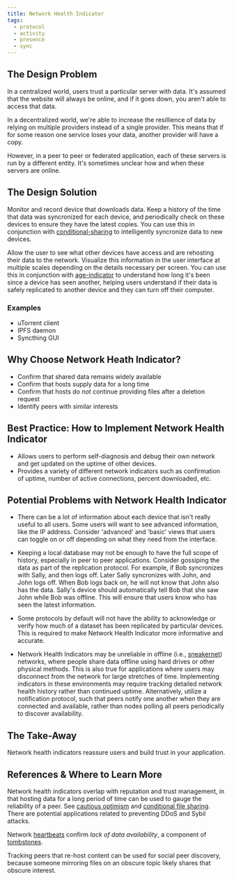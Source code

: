 ```yaml
---
title: Network Health Indicator
tags:
  - protocol
  - activity
  - presence
  - sync
---
```


## The Design Problem

In a centralized world, users trust a particular server with data. It's assumed
that the website will always be online, and if it goes down, you aren't able to
access that data.

In a decentralized world, we're able to increase the resillience of data by
relying on multiple providers instead of a single provider. This means that if
for some reason one service loses your data, another provider will have a copy.

However, in a peer to peer or federated application, each of these servers is
run by a different entity. It's sometimes unclear how and when these servers
are online.

## The Design Solution

Monitor and record device that downloads data. Keep a history of
the time that data was syncronized for each device, and periodically check on
these devices to ensure they have the latest copies. You can use this in
conjunction with [conditional-sharing](conditional-sharing.md) to intelligently
syncronize data to new devices.

Allow the user to see what other devices have access and are rehosting their
data to the network. Visualize this information in the user interface at
multiple scales depending on the details necessary per screen. You can use this
in conjunction with [age-indicator](age-indicator.md) to understand how long
it's been since a device has seen another, helping users understand if their
data is safely replicated to another device and they can turn off their computer.

### Examples

- uTorrent client
- IPFS daemon
- Syncthing GUI

## Why Choose Network Heath Indicator?

- Confirm that shared data remains widely available
- Confirm that hosts supply data for a long time
- Confirm that hosts do _not_ continue providing files after a deletion request
- Identify peers with similar interests

## Best Practice: How to Implement Network Health Indicator

- Allows users to perform self-diagnosis and debug their own network and get updated on the uptime of other devices.
- Provides a variety of different network indicators such as confirmation of uptime, number of active connections, percent downloaded, etc.

## Potential Problems with Network Health Indicator

- There can be a lot of information about each device that isn't really useful
  to all users. Some users will want to see advanced information, like the IP address. Consider 'advanced' and 'basic' views that users can toggle on or
  off depending on what they need from the interface.

- Keeping a local database may not be enough to have the full scope of history,
  especially in peer to peer applications. Consider gossiping the data as part
  of the replication protocol. For example, if Bob syncronizes with Sally, and
  then logs off. Later Sally syncronizes with John, and John logs off. When Bob
  logs back on, he will not know that John also has the data. Sally's device
  should automatically tell Bob that she saw John while Bob was offline. This
  will ensure that users know who has seen the latest information.

- Some protocols by default will not have the ability to acknowledge or verify how much
  of a dataset has been replicated by particular devices. This is required
  to make Network Health Indicator more informative and accurate.

- Network Health Indicators may be unreliable in offline (i.e., [sneakernet](https://en.wikipedia.org/wiki/Sneakernet)) networks,
  where people share data offline using hard drives or other physical methods.
  This is also true for applications where users may disconnect from the network
  for large stretches of time. Implementing indicators in these environments may
  require tracking detailed network health history rather than continued uptime.
  Alternatively, utilize a notification protocol, such that peers notify one another
  when they are connected and available, rather than nodes polling all peers
  periodically to discover availability.

## The Take-Away

Network health indicators reassure users and build trust in your application.

## References & Where to Learn More

Network health indicators overlap with reputation and trust management, in that hosting data for a long period of time can be used to gauge the reliability of a peer. See [cautious optimism](patterns/cautious-optimism.md) and [conditional file sharing](patterns/conditional-file-sharing.md). There are potential applications related to preventing DDoS and Sybil attacks.

Network [heartbeats](<https://en.wikipedia.org/wiki/Heartbeat_(computing)>) confirm _lack of data availability_, a component of [tombstones](patterns/tombstones.md).

Tracking peers that re-host content can be used for social peer discovery, because someone mirroring files on an obscure topic likely shares that obscure interest.
